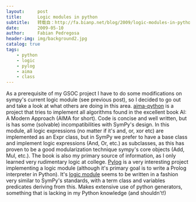 ```yaml
---
layout:     post
title:      Logic modules in python
subtitle:   转载自：http://fa.bianp.net/blog/2009/logic-modules-in-python/
date:       2009-05-10
author:     Fabian Pedregosa
header-img: img/background2.jpg
catalog: true
tags:
    - python
    - logic
    - pylog
    - aima
    - class
---
```


As a prerequisite of my GSOC project I have to do some modifications on
sympy's current logic module (see previous post), so I decided to go out
and take a look at what others are doing in this area. [aima-python](http://aima.cs.berkeley.edu/python/logic.html) is
a project that tries to implement all algorithms found in the excellent
book AI: A Modern Approach (AIMA for short). Code is concise and well
written, but is has some (solvable) incompatibilities with SymPy's
design. In this module, all logic expressions (no matter if it's and,
or, xor etc) are implemented as an Expr class, but in SymPy we prefer to
have a base class and implement logic expressions (And, Or, etc.) as
subclasses, as this has proven to be a good modularization technique
sympy's core objects (Add, Mul, etc.). The book is also my primary
source of information, as I only learned very rudimentary logic at
college. [Pylog](http://wiki.python.org/moin/PyLog) is a very interesting project implementing a logic
module (although it's primary goal is to write a Prolog interpreter in
Python). It's [logic module](http://christophe.delord.free.fr/pylog/src/pylog.py) seems to be written in a fashion very
similar to SymPy's standards, with a term class and variables predicates
deriving from this. Makes extensive use of python generators, something
that is lacking in my Python knowledge (and shouldn't!)
